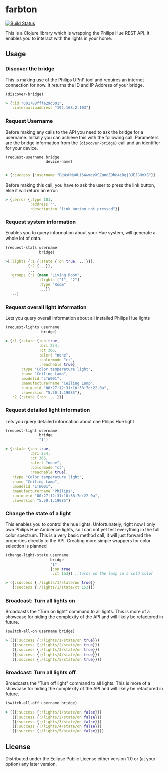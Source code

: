 # farbton

[![Build Status](https://travis-ci.org/javahippie/farbton.svg?branch=master)](https://travis-ci.org/javahippie/farbton)

This is a Clojure library which is wrapping the Philips Hue REST API. It enables you to interact with the lights in your home.

## Usage
### Discover the bridge

This is making use of the Philips UPnP tool and requires an internet connection for now. 
It returns the ID and IP Address of your bridge.

```clojure
(discover-bridge)

> {:id "001788fffe29d301", 
   :internalipaddress "192.168.2.103"}
```

### Request Username

Before making any calls to the API you need to ask the bridge for a username. Initially you can achieve this with the following call. Parameters are the bridge information from the `(discover-bridge)` call and an identifier for your device.

```clojure
(request-username bridge 
                  device-name)


> {:success {:username "DgWsHMp0Ui6WwmcyXSZundZ9ho4iDgj8JEJGHmX8"}}
```
Before making this call, you have to ask the user to press the link button, else it will return an error:

```clojure
> {:error {:type 101, 
           :address "", 
           :description "link button not pressed"}}
```

### Request system information

Enables you to query information about your Hue system, will generate a whole lot of data.

```clojure
(request-stats username 
               bridge)

>[:lights {:1 {:state {:on true, ...}}}, 
          {:2 {...}},
          ...
  :groups {:1 {name "Living Room", 
               :lights ["1", "2"]
               :type "Room"
               ...}}
  ...] 
```

### Request overall light information

Lets you query overall information about all installed Philips Hue lights

```clojure
(request-lights username 
                bridge)

> {:1 {:state {:on true, 
               :bri 254, 
               :ct 366, 
               :alert "none", 
               :colormode "ct", 
               :reachable true}, 
       :type "Color temperature light", 
       :name "Ceiling Lamp", 
       :modelid "LTW001", 
       :manufacturername "Ceiling Lamp", 
       :uniqueid "00:27:12:31:10:38:7d:22-0a", 
       :swversion "5.50.1.19085"}, 
   :2 {:state {:on ... }}}
```

### Request detailed light information

Lets you query detailed information about one Phlips Hue light

```clojure
(request-light username 
               bridge 
               "1")

> {:state {:on true, 
           :bri 254, 
           :ct 366, 
           :alert "none", 
           :colormode "ct", 
           :reachable true}, 
   :type "Color temperature light", 
   :name "Ceiling Lamp", 
   :modelid "LTW001", 
   :manufacturername "Philips", 
   :uniqueid "00:27:12:31:10:38:7d:22-0a", 
   :swversion "5.50.1.19085"}
```

### Change the state of a light

This enables you to control the hue lights. Unfortunately, right now I only own Philips Hue Ambience lights, so I can not yet test everything in the full color spectrum. This is a very basic method call, it will just forward the properties directly to the API. Creating more simple wrappers for color selection is planned

```clojure
(change-light-state username 
                    bridge 
                    "1" 
                    {:on true 
                     :ct 153}) ;;turns on the lamp in a cold color

> ({:success {:/lights/1/state/on true}} 
   {:success {:/lights/1/state/ct 153}})
```

### Broadcast: Turn all lights on

Broadcasts the "Turn on light" command to all lights. This is more of a showcase for hiding the complexity of the API and will likely be refactored in future.

```clojure
(switch-all-on username bridge)

> (({:success {:/lights/1/state/on true}}) 
   ({:success {:/lights/2/state/on true}}) 
   ({:success {:/lights/3/state/on true}}) 
   ({:success {:/lights/4/state/on true}}) 
   ({:success {:/lights/5/state/on true}}))
```

### Broadcast: Turn all lights off

Broadcasts the "Turn off light" command to all lights. This is more of a showcase for hiding the complexity of the  API and will likely be refactored in future.

```clojure
(switch-all-off username bridge)

> (({:success {:/lights/1/state/on false}}) 
   ({:success {:/lights/2/state/on false}}) 
   ({:success {:/lights/3/state/on false}}) 
   ({:success {:/lights/4/state/on false}}) 
   ({:success {:/lights/5/state/on false}}))
```

## License
Distributed under the Eclipse Public License either version 1.0 or (at
your option) any later version.
